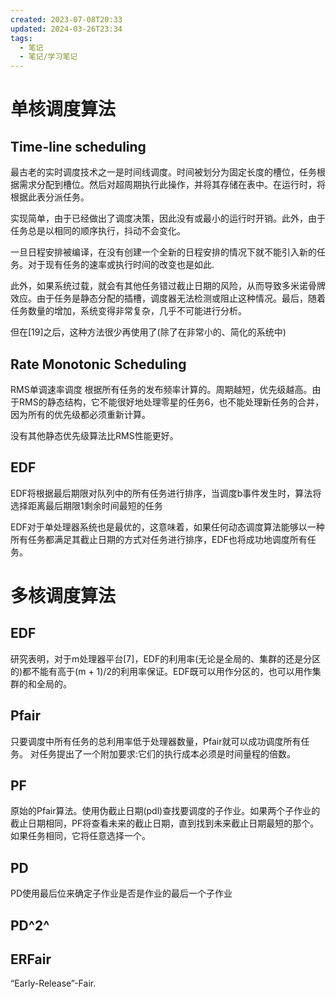 ```yaml
---
created: 2023-07-08T20:33
updated: 2024-03-26T23:34
tags:
  - 笔记
  - 笔记/学习笔记
---
```


# 单核调度算法
## Time-line scheduling

最古老的实时调度技术之一是时间线调度。时间被划分为固定长度的槽位，任务根据需求分配到槽位。然后对超周期执行此操作，并将其存储在表中。在运行时，将根据此表分派任务。

实现简单，由于已经做出了调度决策，因此没有或最小的运行时开销。此外，由于任务总是以相同的顺序执行，抖动不会变化。

一旦日程安排被编译，在没有创建一个全新的日程安排的情况下就不能引入新的任务。对于现有任务的速率或执行时间的改变也是如此.

此外，如果系统过载，就会有其他任务错过截止日期的风险，从而导致多米诺骨牌效应。由于任务是静态分配的插槽，调度器无法检测或阻止这种情况。最后，随着任务数量的增加，系统变得非常复杂，几乎不可能进行分析。

但在[19]之后，这种方法很少再使用了(除了在非常小的、简化的系统中)

## Rate Monotonic Scheduling
 RMS单调速率调度
根据所有任务的发布频率计算的。周期越短，优先级越高。由于RMS的静态结构，它不能很好地处理零星的任务6，也不能处理新任务的合并，因为所有的优先级都必须重新计算。

没有其他静态优先级算法比RMS性能更好。

## EDF
EDF将根据最后期限对队列中的所有任务进行排序，当调度b事件发生时，算法将选择距离最后期限1剩余时间最短的任务

EDF对于单处理器系统也是最优的，这意味着，如果任何动态调度算法能够以一种所有任务都满足其截止日期的方式对任务进行排序，EDF也将成功地调度所有任务。

# 多核调度算法

## EDF
研究表明，对于m处理器平台[7]，EDF的利用率(无论是全局的、集群的还是分区的)都不能有高于(m + 1)/2的利用率保证。EDF既可以用作分区的，也可以用作集群的和全局的。
## Pfair
只要调度中所有任务的总利用率低于处理器数量，Pfair就可以成功调度所有任务。
对任务提出了一个附加要求:它们的执行成本必须是时间量程的倍数。
## PF
原始的Pfair算法。使用伪截止日期(pdl)查找要调度的子作业。如果两个子作业的截止日期相同，PF将查看未来的截止日期，直到找到未来截止日期最短的那个。如果任务相同，它将任意选择一个。
## PD

PD使用最后位来确定子作业是否是作业的最后一个子作业

## PD^2^

## ERFair
“Early-Release”-Fair.
